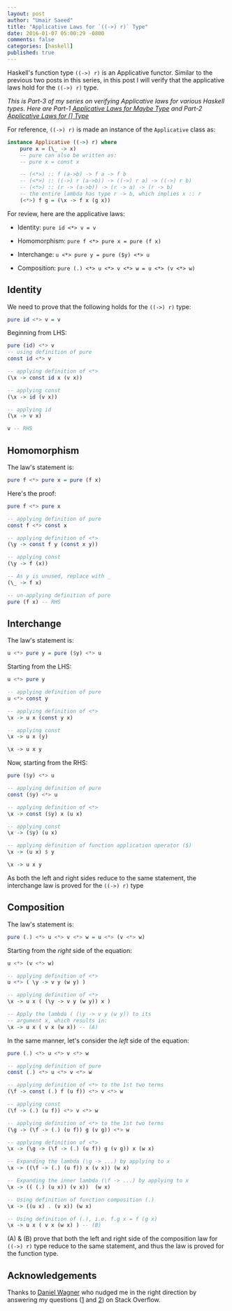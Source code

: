 ```yaml
---
layout: post
author: "Umair Saeed"
title: "Applicative Laws for `((->) r)` Type"
date: 2016-01-07 05:00:29 -0800
comments: false
categories: [haskell]
published: true
---
```


Haskell's function type `((->) r)` is an Applicative functor. Similar to the previous two posts in this series, in this post I will verify that the applicative laws hold for the `((->) r)` type.

<!--more-->

*This is Part-3 of my series on verifying Applicative laws for various Haskell types. Here are Part-1 [Applicative Laws for Maybe Type][0] and Part-2 [Applicative Laws for [] Type][1]*

For reference, `((->) r)` is made an instance of the `Applicative` class as:

```haskell
instance Applicative ((->) r) where
    pure x = (\_ -> x)
    -- pure can also be written as:
    -- pure x = const x

    -- (<*>) :: f (a->b) -> f a -> f b
    -- (<*>) :: ((->) r (a->b)) -> ((->) r a) -> ((->) r b)
    -- (<*>) :: (r -> (a->b)) -> (r -> a) -> (r -> b)
    -- the entire lambda has type r -> b, which implies x :: r
    (<*>) f g = (\x -> f x (g x))
```

For review, here are the applicative laws:

- Identity: `pure id <*> v = v`

- Homomorphism: `pure f <*> pure x = pure (f x)`

- Interchange: `u <*> pure y = pure ($y) <*> u`

- Composition: `pure (.) <*> u <*> v <*> w = u <*> (v <*> w)`

## Identity

We need to prove that the following holds for the `((->) r)` type:

```haskell
pure id <*> v = v
```

Beginning from LHS:

```haskell
pure (id) <*> v
-- using definition of pure
const id <*> v

-- applying definition of <*>
(\x -> const id x (v x))

-- applying const
(\x -> id (v x))

-- applying id
(\x -> v x)

v -- RHS
```


## Homomorphism

The law's statement is:

```haskell
pure f <*> pure x = pure (f x)
```

Here's the proof:

```haskell
pure f <*> pure x

-- applying definition of pure
const f <*> const x

-- applying definition of <*>
(\y -> const f y (const x y))

-- applying const
(\y -> f (x))

-- As y is unused, replace with _
(\_ -> f x)

-- un-applying definition of pure
pure (f x) -- RHS
```


## Interchange

The law's statement is:

```haskell
u <*> pure y = pure ($y) <*> u
```

Starting from the LHS:

```haskell
u <*> pure y

-- applying definition of pure
u <*> const y

-- applying definition of <*>
\x -> u x (const y x)

-- applying const
\x -> u x (y)

\x -> u x y
```

Now, starting from the RHS:

```haskell
pure ($y) <*> u

-- applying definition of pure
const ($y) <*> u

-- applying definition of <*>
\x -> const ($y) x (u x)

-- applying const
\x -> ($y) (u x)

-- applying definition of function application operator ($)
\x -> (u x) $ y

\x -> u x y
```

As both the left and right sides reduce to the same statement, the interchange law is proved for the `((->) r)` type


## Composition

The law's statement is:

```haskell
pure (.) <*> u <*> v <*> w = u <*> (v <*> w)
```

Starting from the *right* side of the equation:

```haskell
u <*> (v <*> w)

-- applying definition of <*>
u <*> ( \y -> v y (w y) )

-- applying definition of <*>
\x -> u x ( (\y -> v y (w y)) x )

-- Apply the lambda ( (\y -> v y (w y)) to its
-- argument x, which results in:
\x -> u x ( v x (w x)) -- (A)

```

In the same manner, let's consider the *left* side of the equation:

```haskell
pure (.) <*> u <*> v <*> w

-- applying definition of pure
const (.) <*> u <*> v <*> w

-- applying definition of <*> to the 1st two terms
(\f -> const (.) f (u f)) <*> v <*> w

-- applying const
(\f -> (.) (u f)) <*> v <*> w

-- applying definition of <*> to the 1st two terms
(\g -> (\f -> (.) (u f)) g (v g)) <*> w

-- applying definition of <*>
\x -> (\g -> (\f -> (.) (u f)) g (v g)) x (w x)

-- Expanding the lambda (\g -> ...) by applying to x
\x -> ((\f -> (.) (u f)) x (v x)) (w x)

-- Expanding the inner lambda (\f -> ...) by applying to x
\x -> (( (.) (u x)) (v x))  (w x)

-- Using definition of function composition (.)
\x -> ((u x) . (v x)) (w x)

-- Using definition of (.), i.e. f.g x = f (g x)
\x -> u x ( v x (w x) ) -- (B)

```

(A) & (B) prove that both the left and right side of the composition law for `((->) r)` type reduce to the same statement, and thus the law is proved for the function type.


## Acknowledgements

Thanks to [Daniel Wagner][2] who nudged me in the right direction by answering my questions ([1][3] and [2][4]) on Stack Overflow.


[0]: http://umairsaeed.com/blog/2016/01/05/applicative-laws-for-maybe-type/ "Applicative Laws for Maybe Type"

[1]: http://umairsaeed.com/blog/2016/01/06/applicative-laws-for-list-type/ "Applicative Laws for List Type"

[2]: http://stackoverflow.com/users/791604/daniel-wagner "Stack Overflow User - Daniel Wagner"

[3]: http://stackoverflow.com/questions/33829415/applicative-laws-for-the-r-type "Applicative Laws for the ((->) r) type"

[4]: http://stackoverflow.com/questions/34538754/proving-composition-applicative-law-for-r-type "Proving Composition Applicative law for ((->) r) type"

